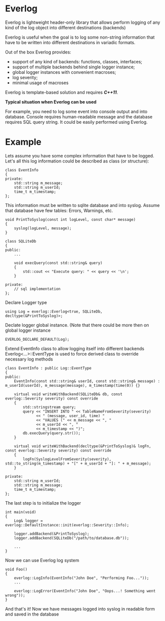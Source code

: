 # Everlog

Everlog is lightweight header-only library that allows perform logging of any kind of the log object into different destinations (backends)

Everlog is useful when the goal is to log some non-string information that have to be written into different destinations in variadic formats.

Out of the box Everlog provides:
- support of any kind of backends: functions, classes, interfaces;
- support of multiple backends behind single logger instance;
- global logger instances with convenient macroses;
- log severity;
- minimal usage of macroses

Everlog is template-based solution and requires ***C++11***.

**Typical situation when Everlog can be used**

For example, you need to log some event into console output and into database.
Console requires human-readable message and the database requires SQL query string.
It could be easily performed using Everlog.

# Example

Lets assume you have some complex information that have to be logged.
Let's all this log information could be described as class (or structure):

    class EventInfo
    {
    private:
        std::string m_message;
        std::string m_userId;
        time_t m_timestamp;
    };

This information must be written to sqlite database and into syslog.
Assume that database have few tables: Errors, Warnings, etc.

    void PrintToSyslog(const int logLevel, const char* message)
    {
        syslog(logLevel, message);
    }

    class SQLiteDb
    {
    public:
        ...

        void execQuery(const std::string& query)
        {
            std::cout << "Execute query: " << query << '\n';
        }

    private:
        // sql implementation
    };


Declare Logger type

    using Log = everlog::Everlog<true, SQLiteDb, decltype(&PrintToSyslog)>;

Declate logger global instance. (Note that there could be more then on global logger instance

    EVERLOG_DECLARE_DEFAULT(Log);

Extend EventInfo class to allow logging itself into different backends
Everlog<...>::EventType is used to force derived class to override necessary log methods

    class EventInfo : public Log::EventType
    {
    public:
        EventInfo(const std::string& userId, const std::string& message) : m_userId(userId), m_message(message), m_timestamp(time(0)) {}

        virtual void writeWithBackend(SQLiteDb& db, const everlog::Severity severity) const override
        {
            std::stringstream query;
            query << "INSERT INTO " << TableNameFromSeverity(severity) 
                  << " (message, user_id, time) "
                  << "VALUES (" << m_message << ", "
                  << m_userId << ", "
                  << m_timestamp << ")";
            db.execQuery(query.str());
        }

        virtual void writeWithBackend(decltype(&PrintToSyslog)& logFn, const everlog::Severity severity) const override
        {
            logFn(SyslogLevelFromSeverity(severity), std::to_string(m_timestamp) + "[" + m_userId + "]: " + m_message);
        }

    private:
        std::string m_userId;
        std::string m_message;
        time_t m_timestamp;
    };

The last step is to initialize the logger

    int main(void)
    {
        Log& logger = everlog::DefaultInstance::init(everlog::Severity::Info);

        logger.addBackend(&PrintToSyslog);
        logger.addBackend(SQLiteDb("/path/to/database.db"));

        ...
    }

Now we can use Everlog log system

    void Foo()
    {
        everlog::LogInfo(EventInfo("John Doe", "Performing Foo..."));
        ...

        everlog::LogError(EventInfo("John Doe", "Oops...! Something went wrong"));
    }

And that's it! Now we have messages logged into syslog in readable form and saved in the database
